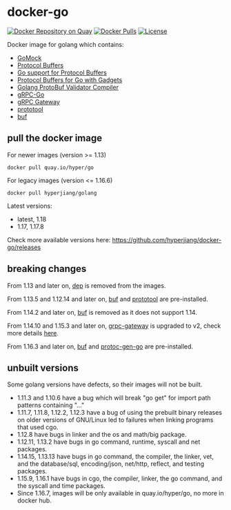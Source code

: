 # docker-go

[![Docker Repository on Quay](https://quay.io/repository/hyper/go/status "Docker Repository on Quay")](https://quay.io/repository/hyper/go)
[![Docker Pulls](https://img.shields.io/docker/pulls/hyperjiang/golang.svg)](https://hub.docker.com/r/hyperjiang/golang)
[![License](https://img.shields.io/github/license/hyperjiang/docker-go.svg)](https://github.com/hyperjiang/docker-go)

Docker image for golang which contains:

- [GoMock](https://github.com/golang/mock)
- [Protocol Buffers](https://github.com/protocolbuffers/protobuf)
- [Go support for Protocol Buffers](https://github.com/protocolbuffers/protobuf-go)
- [Protocol Buffers for Go with Gadgets](https://github.com/gogo/protobuf)
- [Golang ProtoBuf Validator Compiler](https://github.com/mwitkow/go-proto-validators)
- [gRPC-Go](https://github.com/grpc/grpc-go)
- [gRPC Gateway](https://github.com/grpc-ecosystem/grpc-gateway)
- [prototool](https://github.com/uber/prototool)
- [buf](https://github.com/bufbuild/buf)

## pull the docker image

For newer images (version >= 1.13)

```
docker pull quay.io/hyper/go
```

For legacy images (version <= 1.16.6)

```
docker pull hyperjiang/golang
```

Latest versions:

- latest, 1.18
- 1.17, 1.17.8

Check more available versions here: https://github.com/hyperjiang/docker-go/releases

## breaking changes

From 1.13 and later on, [dep](https://github.com/golang/dep) is removed from the images.

From 1.13.5 and 1.12.14 and later on, [buf](https://github.com/bufbuild/buf) and [prototool](https://github.com/uber/prototool) are pre-installed.

From 1.14.2 and later on, [buf](https://github.com/bufbuild/buf) is removed as it does not support 1.14.

From 1.14.10 and 1.15.3 and later on, [grpc-gateway](https://github.com/grpc-ecosystem/grpc-gateway/) is upgraded to v2, check more details [here](https://grpc-ecosystem.github.io/grpc-gateway/docs/v2-migration.html).

From 1.16.3 and later on, [buf](https://github.com/bufbuild/buf) and [protoc-gen-go](https://github.com/protocolbuffers/protobuf-go) are pre-installed.

## unbuilt versions

Some golang versions have defects, so their images will not be built.

- 1.11.3 and 1.10.6 have a bug which will break "go get" for import path patterns containing "..."
- 1.11.7, 1.11.8, 1.12.2, 1.12.3 have a bug of using the prebuilt binary releases on older versions of GNU/Linux led to failures when linking programs that used cgo.
- 1.12.8 have bugs in linker and the os and math/big package.
- 1.12.11, 1.13.2 have bugs in go command, runtime, syscall and net packages.
- 1.14.15, 1.13.13 have bugs in go command, the compiler, the linker, vet, and the database/sql, encoding/json, net/http, reflect, and testing packages.
- 1.15.9, 1.16.1 have bugs in cgo, the compiler, linker, the go command, and the syscall and time packages.
- Since 1.16.7, images will be only available in quay.io/hyper/go, no more in docker hub.
